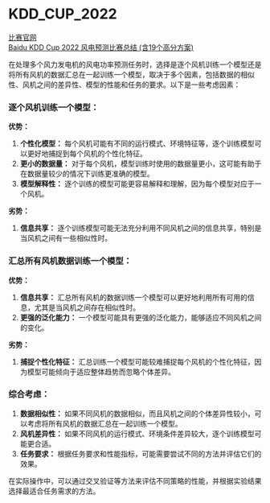 # KDD_CUP_2022

[比赛官网](https://aistudio.baidu.com/competition/detail/152/0/introduction)<br>
[Baidu KDD Cup 2022 风电预测比赛总结 (含19个高分方案)](https://zhuanlan.zhihu.com/p/557075054)

在处理多个风力发电机的风电功率预测任务时，选择是逐个风机训练一个模型还是将所有风机的数据汇总在一起训练一个模型，取决于多个因素，包括数据的相似性、风机之间的差异性、模型的性能和任务的要求。以下是一些考虑因素：

### 逐个风机训练一个模型：

**优势：**
1. **个性化模型：** 每个风机可能有不同的运行模式、环境特征等，逐个训练模型可以更好地捕捉到每个风机的个性化特征。
2. **更小的数据量：** 对于每个风机，模型训练时使用的数据量更小，这可能有助于在数据量较少的情况下训练更准确的模型。
3. **模型解释性：** 逐个训练的模型可能更容易解释和理解，因为每个模型对应于一个风机。

**劣势：**
1. **信息共享：** 逐个训练模型可能无法充分利用不同风机之间的信息共享，特别是当风机之间有一些相似性时。

### 汇总所有风机数据训练一个模型：

**优势：**
1. **信息共享：** 汇总所有风机的数据训练一个模型可以更好地利用所有可用的信息，尤其是当风机之间存在相似性时。
2. **更强的泛化能力：** 一个模型可能具有更强的泛化能力，能够适应不同风机之间的变化。

**劣势：**
1. **捕捉个性化特征：** 汇总训练一个模型可能较难捕捉每个风机的个性化特征，因为模型可能倾向于适应整体趋势而忽略个体差异。

### 综合考虑：

1. **数据相似性：** 如果不同风机的数据相似，而且风机之间的个体差异性较小，可以考虑将所有风机的数据汇总在一起训练一个模型。
2. **风机差异性：** 如果不同风机的运行模式、环境条件差异较大，逐个训练模型可能更合适。
3. **任务要求：** 根据任务要求和性能指标，可能需要尝试不同的方法并评估它们的效果。

在实际操作中，可以通过交叉验证等方法来评估不同策略的性能，并根据实验结果选择最适合任务需求的方法。